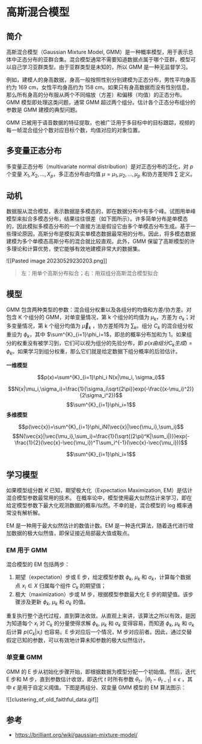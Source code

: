 # 高斯混合模型

## 简介

高斯混合模型（Gaussian Mixture Model, GMM）是一种概率模型，用于表示总体中正态分布的亚群合集。混合模型通常不需要知道数据点属于哪个亚群，模型可以自己学习亚群类型。由于亚群类型是未知的，所以 GMM 是一种无监督学习。

例如，建模人的身高数据，身高一般按照性别分别建模为正态分布，男性平均身高约为 169 cm，女性平均身高约为 158 cm。如果只有身高数据而没有性别信息，那么所有身高的分布服从两个不同缩放（方差）和偏移（均值）的正态分布。GMM 模型即处理这类问题，通常 GMM 超过两个组分。估计各个正态分布组分的参数是 GMM 建模的典型问题。

GMM 已被用于语音数据的特征提取，也被广泛用于多目标中的目标跟踪，视频的每一帧混合组分个数对应目标个数，均值对应的对象位置。

## 多变量正态分布

多变量正态分布（multivariate normal distribution）是对正态分布的泛化，对 $p$ 个变量 $X_1, X_2,...,X_p$，多正态分布由均值 $\mu=\mu_1,\mu_2,...,\mu_p$ 和协方差矩阵 $\sum$ 定义。

## 动机

数据服从混合模型，表示数据是多模态的，即在数据分布中有多个峰。试图用单峰模型来拟合多模态分布，结果往往很差（如下图所示）。许多简单分布是单模态的，因此模拟多模态分布的一个直接方法是假设它由多个单模态分布生成。基于一些理论原因，高斯分布是模拟真实单模态数据最常用的分布。因此，将多模态数据建模为多个单模态高斯分布的混合就比较直观。此外，GMM 保留了高斯模型的许多理论和计算优势，使它能够有效地建模非常大的数据集。

![[Pasted image 20230529230203.png]]
> 左：用单个高斯分布拟合；右：用双组分高斯混合模型拟合

## 模型

GMM 包含两种类型的参数：混合组分权重以及各组分的均值和方差/协方差。对包含 K 个组分的 GMM，对单变量情况，第 k 个组分的均值为 $\mu_k$，方差为 $\sigma_k$；对多变量情况，第 k 个组分均值为 $\overrightarrow{\mu}_k$ ，协方差矩阵为 $\sum_k$。组分 $C_k$ 的混合组分权重设为 $\phi_k$，其中 $\sum^{K}_{i=1}\phi_i=1$，即总的概率分布加和为 1。如果组分的权重没有被学习到，它们可以视为组分的先验分布，即 $p(x 由组分 C_k 生成)=\phi_k$。如果学习到组分权重，那么它们就是给定数据下组分概率的后验估计。

**一维模型**

$$p(x)=\sum^{K}_{i=1}\phi_i N(x|\mu_i, \sigma_i)$$

$$N(x|\mu_i,\sigma_i)=\frac{1}{\sigma_i\sqrt{2\pi}}exp(-\frac{(x-\mu_i)^2)}{2\sigma_i^2})$$
$$\sum^{K}_{i=1}\phi_i=1$$
**多维模型**

$$p(\vec{x})=\sum^{K}_{i=1}\phi_iN(\vec{x}|\vec{\mu_i},\sum_i)$$
$$N(\vec{x}|\vec{\mu_i},\sum_i)=\frac{1}{\sqrt{(2\pi)^K|\sum_i|)}}exp(-\frac{1}{2}(\vec{x}-\vec{\mu_i})^T\sum_i^{-1}(\vec{x}-\vec{\mu_i}))$$

$$\sum^{K}_{i=1}\phi_i=1$$

## 学习模型

如果模型组分数 $K$ 已知，期望极大化（Expectation Maximization, EM）是估计混合模型参数最常用的技术。 在概率论中，模型使用最大似然估计来学习，即在给定模型参数下最大化观测数据的概率/似然。不幸的是，混合模型的 log 概率通常没有解析解。

EM 是一种用于最大似然估计的数值计数。EM 是一种迭代算法，随着迭代进行增加数据的极大似然值，即保证接近局部最大值或鞍点。

### EM 用于 GMM

混合模型的 EM 包括两步：

1. 期望（expectation）步或 E 步，给定模型参数 $\phi_k$, $\mu_k$ 和 $\sigma_k$，计算每个数据点 $x_i\in X$ 归属每个组件 $C_k$ 的期望值；
2. 极大（maximization）步或 M 步，根据模型参数最大化 E 步的期望值。该步骤涉及更新 $\phi_k$, $\mu_k$ 和 $\sigma_k$ 的值。

重复执行整个迭代过程，直到算法收敛。从直观上来讲，该算法之所以有效，是因为知道每个 $x_i$ 对 $C_k$ 的分量使得求解 $\phi_k$, $\mu_k$ 和 $\sigma_k$ 变得容易，而知道  $\phi_k$, $\mu_k$ 和 $\sigma_k$ 后计算 $p(C_k|x_i)$ 也容易。E 步对应后一个情况，M 步对应前者。因此，通过交替假定已知的参数，可以有效地计算未知参数的极大似然估计。

### 单变量 GMM

GMM 的 E 步从初始化步骤开始，即根据数据为模型分配一个初始值。然后，迭代 E 步和 M 步，直到参数估计收敛，即迭代 $t$ 时所有参数 $\theta_t$，$|\theta_t-\theta_{t-1}|\le \epsilon$ ，其中 $\epsilon$ 是用于自定义阈值。下图是两组分、双变量 GMM 模型的 EM 算法图示：

![[clustering_of_old_faithful_data.gif]]




## 参考

- https://brilliant.org/wiki/gaussian-mixture-model/